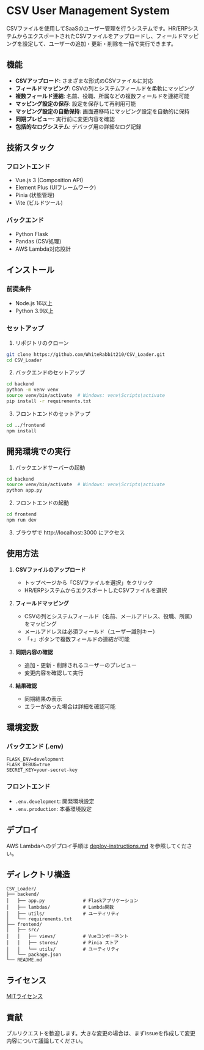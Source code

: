 # CSV User Management System

CSVファイルを使用してSaaSのユーザー管理を行うシステムです。HR/ERPシステムからエクスポートされたCSVファイルをアップロードし、フィールドマッピングを設定して、ユーザーの追加・更新・削除を一括で実行できます。

## 機能

- **CSVアップロード**: さまざまな形式のCSVファイルに対応
- **フィールドマッピング**: CSVの列とシステムフィールドを柔軟にマッピング
- **複数フィールド連結**: 名前、役職、所属などの複数フィールドを連結可能
- **マッピング設定の保存**: 設定を保存して再利用可能
- **マッピング設定の自動保持**: 画面遷移時にマッピング設定を自動的に保持
- **同期プレビュー**: 実行前に変更内容を確認
- **包括的なログシステム**: デバッグ用の詳細なログ記録

## 技術スタック

### フロントエンド
- Vue.js 3 (Composition API)
- Element Plus (UIフレームワーク)
- Pinia (状態管理)
- Vite (ビルドツール)

### バックエンド
- Python Flask
- Pandas (CSV処理)
- AWS Lambda対応設計

## インストール

### 前提条件
- Node.js 16以上
- Python 3.9以上

### セットアップ

1. リポジトリのクローン
```bash
git clone https://github.com/WhiteRabbit210/CSV_Loader.git
cd CSV_Loader
```

2. バックエンドのセットアップ
```bash
cd backend
python -m venv venv
source venv/bin/activate  # Windows: venv\Scripts\activate
pip install -r requirements.txt
```

3. フロントエンドのセットアップ
```bash
cd ../frontend
npm install
```

## 開発環境での実行

1. バックエンドサーバーの起動
```bash
cd backend
source venv/bin/activate  # Windows: venv\Scripts\activate
python app.py
```

2. フロントエンドの起動
```bash
cd frontend
npm run dev
```

3. ブラウザで http://localhost:3000 にアクセス

## 使用方法

1. **CSVファイルのアップロード**
   - トップページから「CSVファイルを選択」をクリック
   - HR/ERPシステムからエクスポートしたCSVファイルを選択

2. **フィールドマッピング**
   - CSVの列とシステムフィールド（名前、メールアドレス、役職、所属）をマッピング
   - メールアドレスは必須フィールド（ユーザー識別キー）
   - 「+」ボタンで複数フィールドの連結が可能

3. **同期内容の確認**
   - 追加・更新・削除されるユーザーのプレビュー
   - 変更内容を確認して実行

4. **結果確認**
   - 同期結果の表示
   - エラーがあった場合は詳細を確認可能

## 環境変数

### バックエンド (.env)
```
FLASK_ENV=development
FLASK_DEBUG=true
SECRET_KEY=your-secret-key
```

### フロントエンド
- `.env.development`: 開発環境設定
- `.env.production`: 本番環境設定

## デプロイ

AWS Lambdaへのデプロイ手順は [deploy-instructions.md](deploy-instructions.md) を参照してください。

## ディレクトリ構造

```
CSV_Loader/
├── backend/
│   ├── app.py              # Flaskアプリケーション
│   ├── lambdas/            # Lambda関数
│   ├── utils/              # ユーティリティ
│   └── requirements.txt
├── frontend/
│   ├── src/
│   │   ├── views/          # Vueコンポーネント
│   │   ├── stores/         # Pinia ストア
│   │   └── utils/          # ユーティリティ
│   └── package.json
└── README.md
```

## ライセンス

[MITライセンス](LICENSE)

## 貢献

プルリクエストを歓迎します。大きな変更の場合は、まずissueを作成して変更内容について議論してください。